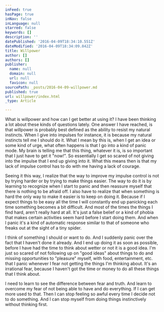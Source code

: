 ```yaml
---
inFeed: true
hasPage: true
inNav: false
inLanguage: null
starred: false
keywords: []
description: ''
datePublished: '2016-04-09T18:34:10.551Z'
dateModified: '2016-04-09T18:34:09.842Z'
title: Willpower
author: []
authors: []
publisher:
  name: null
  domain: null
  url: null
  favicon: null
sourcePath: _posts/2016-04-09-willpower.md
published: true
url: willpower/index.html
_type: Article

---
```

What is willpower and how can I get better at using it? I
have been thinking a lot about these kinds of questions lately. One answer I
have reached, is that willpower is probably best defined as the ability to
resist my natural instincts. When I give into impulses for instance, it is
because my natural instincts tell me I should do it. What I mean by this is,
when I get an idea or some kind of urge, what often happens is that I go into a
kind of panic mode. My brain is telling me that this thing, whatever it is, is
so important that I just have to get it "now!". So essentially I get so scared
of not giving into the impulse that I end up giving into it. What this means
then is that my lack of impulse control has to do with me having a lack of
courage.

Seeing it this way, I realize that the way to improve my
impulse control is not by trying harder or by trying to make things easier. The
way to do it is by learning to recognize when I start to panic and then
reassure myself that there is nothing to be afraid off. I also have to realize
that when something is hard the only way to make it easier is to keep on doing
it. Because if I expect things to be easy all the time I will constantly end up
panicking each time something becomes a bit difficult. And most of the times
the things I find hard, aren't really hard at all. It's just a false belief or
a kind of phobia that makes certain activities seem hard before I start doing
them. And when I panic it's a kind of automatic response similar to that of
someone who freaks out at the sight of a tiny spider. 

I think of something I should or want to do. And I suddenly
panic over the fact that I haven't done it already. And I end up doing it as
soon as possible, before I have had the time to think about wetter or not it is
a good idea. I'm just so scared of not following up on "good ideas" about
things to do and missing opportunities to "pleasure" myself, with food,
entertainment, etc. that I panic whenever I fear not getting the things I'm
thinking about. It's an irrational fear, because I haven't got the time or
money to do all these things that I think about.

I need to learn to see the difference between fear and
truth. And learn to overcome my fear of not being able to have and do
everything. If I can get more used to that. Then I can stop feeling so awful
every time I decide not to do something. And I can stop myself from doing
things instinctively without thinking first.